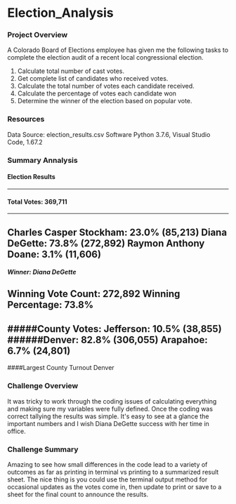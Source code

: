 # Election_Analysis

### Project Overview

A Colorado Board of Elections employee has given me the following tasks to complete the election audit of a recent local congressional election. 

1. Calculate total number of cast votes.
2. Get complete list of candidates who received votes.
3. Calculate the total number of votes each candidate received. 
4. Calculate the percentage of votes each candidate won
5. Determine the winner of the election based on popular vote. 

### Resources
Data Source: election_results.csv
Software Python 3.7.6, Visual Studio Code, 1.67.2

### Summary Annalysis 

#### Election Results
-------------------------
#### Total Votes: 369,711
-------------------------
Charles Casper Stockham: 23.0% (85,213)
Diana DeGette: 73.8% (272,892)
Raymon Anthony Doane: 3.1% (11,606)
-------------------------
##### Winner: Diana DeGette
Winning Vote Count: 272,892
Winning Percentage: 73.8%
-------------------------
#####County Votes:
Jefferson: 10.5% (38,855)
######Denver: 82.8% (306,055)
Arapahoe: 6.7% (24,801)
-------------------------
####Largest County Turnout Denver

### Challenge Overview
It was tricky to work through the coding issues of calculating everything and making sure my variables were fully defined. Once the coding was correct tallying the results was simple. It's easy to see at a glance the important numbers and I wish Diana DeGette success with her time in office. 

### Challenge Summary
Amazing to see how small differences in the code lead to a variety of outcomes as far as printing in terminal vs printing to a summarized result sheet. The nice thing is you could use the terminal output method for occasional updates as the votes come in, then update to print or save to a sheet for the final count to announce the results. 
